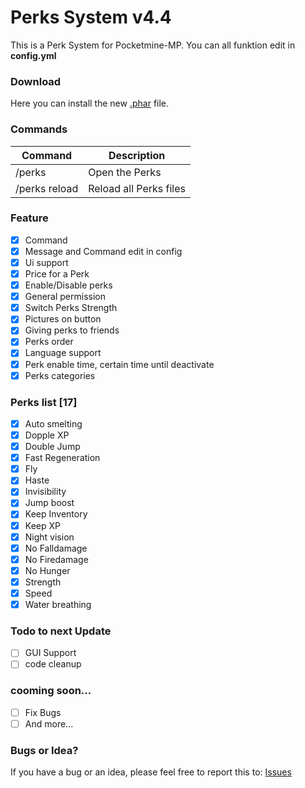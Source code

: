 # Perks System v4.4
This is a Perk System for Pocketmine-MP.
You can all funktion edit in **config.yml**

### Download
Here you can install the new [.phar](https://poggit.pmmp.io/ci/FlxiBoy1313/Perks/Perks/55) file.

### Commands
|**Command**|**Description**|
|-----------|---------------|
|/perks |Open the Perks |
|/perks reload| Reload all Perks files|

### Feature
- [X] Command
- [X] Message and Command edit in config
- [X] Ui support
- [X] Price for a Perk
- [X] Enable/Disable perks
- [X] General permission
- [X] Switch Perks Strength
- [X] Pictures on button
- [X] Giving perks to friends
- [X] Perks order
- [X] Language support
- [X] Perk enable time, certain time until deactivate
- [X] Perks categories

### Perks list [17]
- [X] Auto smelting
- [X] Dopple XP
- [X] Double Jump
- [X] Fast Regeneration
- [X] Fly
- [X] Haste
- [X] Invisibility
- [X] Jump boost
- [X] Keep Inventory
- [X] Keep XP
- [X] Night vision
- [X] No Falldamage
- [X] No Firedamage
- [X] No Hunger
- [X] Strength
- [X] Speed
- [X] Water breathing

### Todo to next Update
- [ ] GUI Support
- [ ] code cleanup

### cooming soon...
- [ ] Fix Bugs
- [ ] And more...

### Bugs or Idea?
If you have a bug or an idea, please feel free to report this to: [Issues](https://github.com/FlxiBoy1313/Perks/issues/new)

